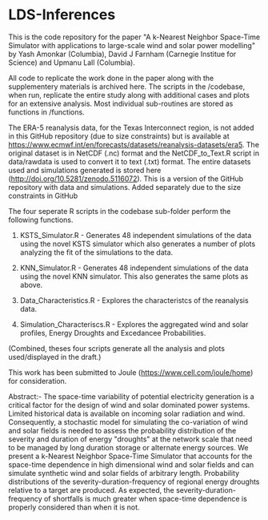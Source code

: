 # LDS-Inferences

This is the code repository for the paper "A k-Nearest Neighbor Space-Time Simulator with applications to large-scale wind and solar power modelling" by Yash Amonkar (Columbia), David J Farnham (Carnegie Institue for Science) and Upmanu Lall (Columbia). 

All code to replicate the work done in the paper along with the supplementery materials is archived here. 
The scripts in the /codebase, when run, replicate the entire study along with additional cases and plots for an extensive analysis.
Most individual sub-routines are stored as functions in /functions.

The ERA-5 reanalysis data, for the Texas Interconnect region, is not added in this GitHub repository (due to size constraints) but is available at https://www.ecmwf.int/en/forecasts/datasets/reanalysis-datasets/era5. 
The original dataset is in  NetCDF (.nc) format and the NetCDF_to_Text.R script in data/rawdata is used to convert it to text (.txt) format. 
The entire datasets used and simulations generated is stored here (http://doi.org/10.5281/zenodo.5116072).
This is a version of the GitHub repository with data and simulations. Added separately due to the size constraints in GitHub


The four seperate R scripts in the codebase sub-folder perform the following functions.

1. KSTS_Simulator.R - Generates 48 independent simulations of the data using the novel KSTS simulator which also generates a number of plots analyzing the fit of the simulations to the data.

2. KNN_Simulator.R - Generates 48 independent simulations of the data using the novel KNN simulator. This also generates the same plots as above. 

3. Data_Characteristics.R - Explores the characteristcs of the reanalysis data. 

4. Simulation_Characteriscs.R - Explores the aggregated wind and solar profiles, Energy Droughts and Excedancee Probabilities. 

(Combined, theses four scripts generate all the analysis and plots used/displayed in the draft.)

This work has been submitted to Joule (https://www.cell.com/joule/home) for consideration.


Abstract:- 
The space-time variability of potential electricity generation  is a critical factor for the design of wind and solar dominated power systems. 
Limited historical data is available on incoming solar radiation and wind. 
Consequently, a stochastic model for simulating the co-variation of wind and solar fields is needed to assess the probability distribution of the severity and duration of  energy "droughts" at the network scale that need to be managed by long duration storage or alternate energy sources. 
We present a k-Nearest Neighbor Space-Time Simulator that accounts for the space-time dependence in high dimensional wind and solar fields and can simulate synthetic wind and solar fields of arbitrary length. 
Probability distributions of the severity-duration-frequency of regional energy droughts relative to a target are produced. 
As expected, the severity-duration-frequency of shortfalls is much greater when space-time dependence is properly considered than when it is not.
